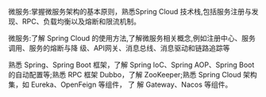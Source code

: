 微服务:掌握微服务架构的基本原则，熟悉Spring Cloud 技术栈,包括服务注册与发现、RPC、负载均衡以及熔断和限流机制。

微服务:了解 Spring Cloud 的使用方法,了解微服务相关概念,例如注册中心、服务调用、服务的熔断与降
级、API网关、消息总线、消息驱动和链路追踪等

熟悉 Spring、Spring Boot 框架，了解 Spring loC、Spring AOP、Spring Boot 的自动配置等;熟悉
RPC 框架 Dubbo，了解 ZooKeeper;熟悉 Spring Cloud 架构集，如 Eureka、OpenFeign 等组件，
了
解 Gateway、Nacos 等组件。

